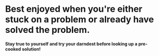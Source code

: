 # Best enjoyed when you're either stuck on a problem or already have solved the problem. 

#### Stay true to yourself and try your darndest before looking up a pre-cooked solution!
